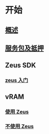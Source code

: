 开始
===============

## [概述](overview)

## [服务包及抵押](dsp-packages-and-staking.md)

## Zeus SDK

### [zeus 入门](zeus-getting-started)

## vRAM

### [使用 Zeus](vram-getting-started)

### [不使用 Zeus](vram-getting-started-without-zeus)
